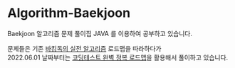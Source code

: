 # Algorithm-Baekjoon

Baekjoon 알고리즘 문제 풀이집
JAVA 를 이용하여 공부하고 있습니다.

문제들은 기존 [바킹독의 실전 알고리즘](https://github.com/encrypted-def/basic-algo-lecture) 로드맵을 따라하다가 </br>
2022.06.01 날짜부터는 [코딩테스트 완벽 정복 로드맵](https://covenant.tistory.com/234)을 활용해서 풀이하고 있습니다.
